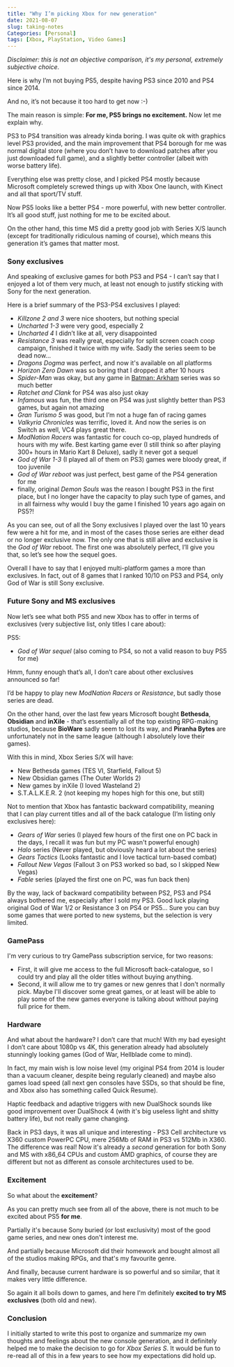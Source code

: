 ```yaml
---
title: "Why I’m picking Xbox for new generation"
date: 2021-08-07
slug: taking-notes
Categories: [Personal]
tags: [Xbox, PlayStation, Video Games]
---
```


*Disclaimer: this is not an objective comparison, it's my personal, extremely subjective choice.*

Here is why I’m not buying PS5, despite having PS3 since 2010 and PS4 since 2014.

And no, it’s not because it too hard to get now :-)

The main reason is simple:
**For me, PS5 brings no excitement.** Now let me explain why.

PS3 to PS4 transition was already kinda boring. I was quite ok with graphics level PS3 provided, and the main improvement that PS4 borough for me was normal digital store (where you don’t have to download patches after you just downloaded full game), and a slightly better controller (albeit with worse battery life).

Everything else was pretty close, and I picked PS4 mostly because Microsoft completely screwed things up with Xbox One launch, with Kinect and all that sport/TV stuff.

Now PS5 looks like a better PS4 - more powerful, with new better controller. It’s all good stuff, just nothing for me to be excited about.

On the other hand, this time MS did a pretty good job with Series X/S launch (except for traditionally ridiculous naming of course), which means this generation it’s games that matter most.

### Sony exclusives

And speaking of exclusive games for both PS3 and PS4 - I can’t say that I enjoyed a lot of them very much, at least not enough to justify sticking with Sony for the next generation.

Here is a brief summary of the PS3-PS4 exclusives I played:

* *Killzone 2 and 3* were nice shooters, but nothing special
* *Uncharted 1-3* were very good, especially 2
* *Uncharted 4* I didn’t like at all, very disappointed
* *Resistance 3* was really great, especially for split screen coach coop campaign, finished it twice with my wife. Sadly the series seem to be dead now…
* *Dragons Dogma* was perfect, and now it's available on all platforms
* *Horizon Zero Dawn* was so boring that I dropped it after 10 hours
* *Spider-Man* was okay, but any game in [Batman: Arkham](https://en.m.wikipedia.org/wiki/Batman:_Arkham) series was so much better
* *Ratchet and Clank* for PS4 was also just okay
* *Infamous* was fun, the third one on PS4 was just slightly better than PS3 games, but again not amazing
* *Gran Turismo 5* was good, but I’m not a huge fan of racing games
* *Valkyria Chronicles* was terrific, loved it. And now the series is on Switch as well, VC4 plays great there.
* *ModNation Racers* was fantastic for couch co-op, played hundreds of hours with my wife. Best karting game ever (I still think so after playing 300+ hours in Mario Kart 8 Deluxe), sadly it never got a sequel
* *God of War 1-3* (I played all of them on PS3) games were bloody great, if too juvenile
* *God of War reboot* was just perfect, best game of the PS4 generation for me
* finally, original *Demon Souls* was the reason I bought PS3 in the first place, but I no longer have the capacity to play such type of games, and in all fairness why would I buy the game I finished 10 years ago again on PS5?!

As you can see, out of all the Sony exclusives I played over the last 10 years few were a hit for me, and in most of the cases those series are either dead or no longer exclusive now. The only one that is still alive and exclusive is the *God of War* reboot. The first one was absolutely perfect, I’ll give you that, so let’s see how the sequel goes.

Overall I have to say that I enjoyed multi-platform games a more than exclusives. In fact, out of 8 games that I ranked 10/10 on PS3 and PS4, only God of War is still Sony exclusive.

### Future Sony and MS exclusives

Now let’s see what both PS5 and new Xbox has to offer in terms of exclusives (very subjective list, only titles I care about):

PS5:
- *God of War sequel* (also coming to PS4, so not a valid reason to buy PS5 for me)

Hmm, funny enough that’s all, I don’t care about other exclusives announced so far!

I’d be happy to play new *ModNation Racers* or *Resistance*, but sadly those series are dead.

On the other hand, over the last few years Microsoft bought **Bethesda**, **Obsidian** and **inXile** - that’s essentially all of the top existing RPG-making studios, because **BioWare** sadly seem to lost its way, and **Piranha Bytes** are unfortunately not in the same league (although I absolutely love their games).

With this in mind, Xbox Series S/X will have:

- New Bethesda games (TES VI, Starfield, Fallout 5)
- New Obsidian games (The Outer Worlds 2)
- New games by inXile (I loved Wasteland 2)
- S.T.A.L.K.E.R. 2 (not keeping my hopes high for this one, but still)

Not to mention that Xbox has fantastic backward compatibility, meaning that I can play current titles and all of the back catalogue (I’m listing only exclusives here):
- *Gears of War* series (I played few hours of the first one on PC back in the days, I recall it was fun but my PC wasn't powerful enough)
- *Halo* series (Never played, but obviously heard a lot about the series)
- *Gears Tactics* (Looks fantastic and I love tactical turn-based combat)
- *Fallout New Vegas* (Fallout 3 on PS3 worked so bad, so I skipped New Vegas)
- *Fable* series (played the first one on PC, was fun back then)


By the way, lack of backward compatibility between PS2, PS3 and PS4 always bothered me, especially after I sold my PS3. Good luck playing original God of War 1/2 or Resistance 3 on PS4 or PS5… Sure you can buy some games that were ported to new systems, but the selection is very limited.

### GamePass

I'm very curious to try GamePass subscription service, for two reasons:
* First, it will give me access to the full Microsoft back-catalogue, so I could try and play all the older titles without buying anything.
* Second, it will allow me to try games or new genres that I don't normally pick. Maybe I'll discover some great games, or at least will be able to play some of the new games everyone is talking about without paying full price for them.

### Hardware

And what about the hardware? I don’t care that much! With my bad eyesight I don’t care about 1080p vs 4K, this generation already had absolutely stunningly looking games (God of War, Hellblade come to mind).

In fact, my main wish is low noise level (my original PS4 from 2014 is louder than a vacuum cleaner, despite being regularly cleaned) and maybe also games load speed (all next gen consoles have SSDs, so that should be fine, and Xbox also has something called Quick Resume).

Haptic feedback and adaptive triggers with new DualShock sounds like good improvement over DualShock 4 (with it's big useless light and shitty battery life), but not really game changing.

Back in PS3 days, it was all unique and interesting - PS3 Cell architecture vs X360 custom PowerPC CPU, mere 256Mb of RAM in PS3 vs 512Mb in X360. The difference was real! Now it's already a *second* generation for both Sony and MS with x86_64 CPUs and custom AMD graphics, of course they are different but not as different as console architectures used to be.

### Excitement

So what about the **excitement**?

As you can pretty much see from all of the above, there is not much to be excited about PS5 **for me**.

Partially it's because Sony buried (or lost exclusivity) most of the good game series, and new ones don't interest me.

And partially because Microsoft did their homework and bought almost all of the studios making RPGs, and that's my favourite genre.

And finally, because current hardware is so powerful and so similar, that it makes very little difference.

So again it all boils down to games, and here I'm definitely **excited to try MS exclusives** (both old and new).

### Conclusion 

I initially started to write this post to organize and summarize my own thoughts and feelings about the new console generation, and it definitely helped me to make the decision to go for *Xbox Series S*.
It would be fun to re-read all of this in a few years to see how my expectations did hold up.


